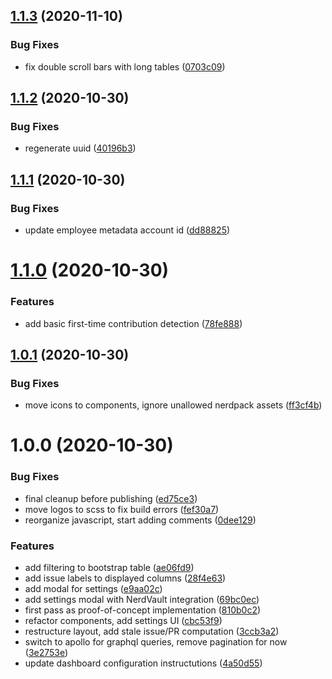 ## [1.1.3](https://github.com/newrelic/nr1-ospo/compare/v1.1.2...v1.1.3) (2020-11-10)


### Bug Fixes

* fix double scroll bars with long tables ([0703c09](https://github.com/newrelic/nr1-ospo/commit/0703c09e4309bb7f71526e965e8e605828f4e43e))

## [1.1.2](https://github.com/newrelic/nr1-ospo/compare/v1.1.1...v1.1.2) (2020-10-30)


### Bug Fixes

* regenerate uuid ([40196b3](https://github.com/newrelic/nr1-ospo/commit/40196b3ba6c17395ab4f7996835ded2e222e3d0e))

## [1.1.1](https://github.com/newrelic/nr1-ospo/compare/v1.1.0...v1.1.1) (2020-10-30)


### Bug Fixes

* update employee metadata account id ([dd88825](https://github.com/newrelic/nr1-ospo/commit/dd88825dbb36071052a3c251112aa6ec89c0f51a))

# [1.1.0](https://github.com/newrelic/nr1-ospo/compare/v1.0.1...v1.1.0) (2020-10-30)


### Features

* add basic first-time contribution detection ([78fe888](https://github.com/newrelic/nr1-ospo/commit/78fe888dbf43a5036e7b7541c8f2afcacf56a887))

## [1.0.1](https://github.com/newrelic/nr1-ospo/compare/v1.0.0...v1.0.1) (2020-10-30)


### Bug Fixes

* move icons to components, ignore unallowed nerdpack assets ([ff3cf4b](https://github.com/newrelic/nr1-ospo/commit/ff3cf4b9eae3c94e4583e68223b9a699430f9591))

# 1.0.0 (2020-10-30)


### Bug Fixes

* final cleanup before publishing ([ed75ce3](https://github.com/newrelic/nr1-ospo/commit/ed75ce36981099d8f0e5530fa1125880eca44ccf))
* move logos to scss to fix build errors ([fef30a7](https://github.com/newrelic/nr1-ospo/commit/fef30a7444400a772592a456427ee51311bb51ef))
* reorganize javascript, start adding comments ([0dee129](https://github.com/newrelic/nr1-ospo/commit/0dee129dbf2a8a691181f753ad89fbc62c2fb0ad))


### Features

* add filtering to bootstrap table ([ae06fd9](https://github.com/newrelic/nr1-ospo/commit/ae06fd95c89b360e147d5c15da788173069205fe))
* add issue labels to displayed columns ([28f4e63](https://github.com/newrelic/nr1-ospo/commit/28f4e63808c5dab426af9383f2f577fe87a8d59b))
* add modal for settings ([e9aa02c](https://github.com/newrelic/nr1-ospo/commit/e9aa02cd29d263e1c78b795bdbd28a6c2712f157))
* add settings modal with NerdVault integration ([69bc0ec](https://github.com/newrelic/nr1-ospo/commit/69bc0ec20f5976a6b80cf8f29686b932fee74f38))
* first pass as proof-of-concept implementation ([810b0c2](https://github.com/newrelic/nr1-ospo/commit/810b0c2a38273c8efbfef2df43ce290ee2935dba))
* refactor components, add settings UI ([cbc53f9](https://github.com/newrelic/nr1-ospo/commit/cbc53f90ff06d54a9fab105e94ee263c567461d5))
* restructure layout, add stale issue/PR computation ([3ccb3a2](https://github.com/newrelic/nr1-ospo/commit/3ccb3a21c14f213b8cd795fefd4400bc045a2b16))
* switch to apollo for graphql queries, remove pagination for now ([3e2753e](https://github.com/newrelic/nr1-ospo/commit/3e2753edffc37346365d79c5d0e9c615e6ceeb55))
* update dashboard configuration instructutions ([4a50d55](https://github.com/newrelic/nr1-ospo/commit/4a50d55b33e7a84b516ae56a6047963e467eeba5))

